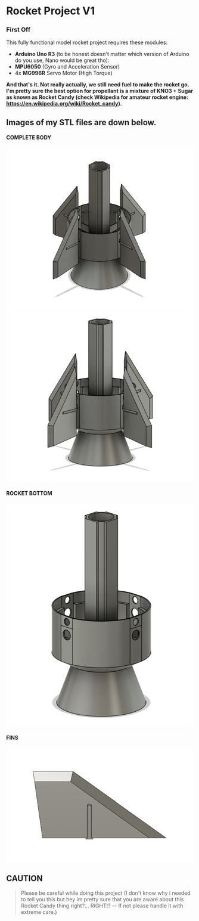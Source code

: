 # Rocket Project V1

### First Off
This fully functional model rocket project requires these modules:
* **Arduino Uno R3** (to be honest doesn't matter which version of Arduino do you use, Nano would be great tho):
* **MPU6050** (Gyro and Acceleration Sensor)
* 4x **MG996R** Servo Motor (High Torque)

**And that's it. Not really actually, we still need fuel to make the rocket go. I'm pretty sure the best option for propellant is a mixture of KNO3 + Sugar
as known as Rocket Candy (check Wikipedia for amateur rocket engine: https://en.wikipedia.org/wiki/Rocket_candy).**

## **Images of my STL files are down below.**

#### COMPLETE BODY

![ROCKETV1-1](RocketV1/imagesV1/rocketFullBodyDesign1.png)
![ROCKETV1-2](RocketV1/imagesV1/rocketFullBodyDesign2.png)

#### ROCKET BOTTOM
![R-BOTTOM](RocketV1/imagesV1/R-BOTTOM.png)

#### FINS
![R-FINS](RocketV1/imagesV1/FinV2.png)

## CAUTION

> Please be careful while doing this project (I don't know why i needed to tell you this but hey im pretty sure that you are aware about this Rocket Candy thing right?... RIGHT!? -- If not please handle it with extreme care.)
>

